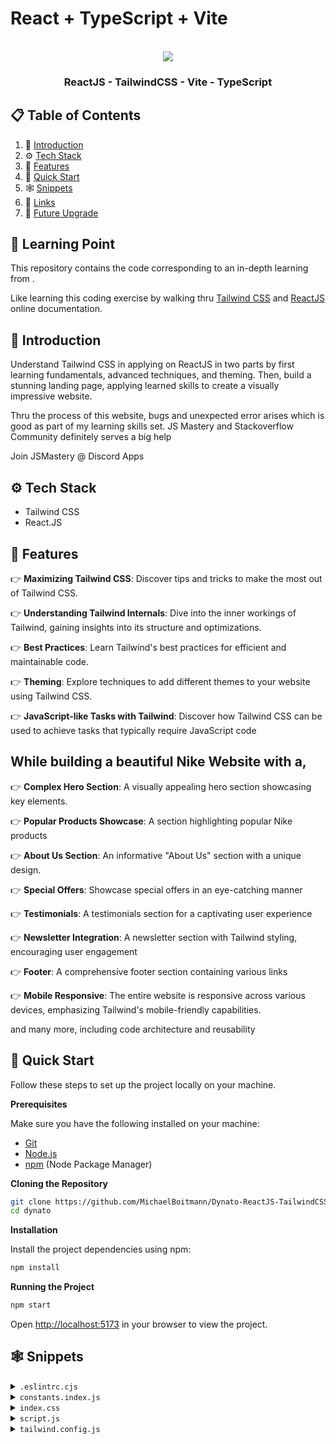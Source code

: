 # React + TypeScript + Vite

<div align="center">
  <br />
  <img src="./src/git_image/main_readme.png" />
  <h3 align="center">ReactJS - TailwindCSS - Vite - TypeScript</h3>
  <div align="center">

  </div>
</div>


## 📋 <a name="table">Table of Contents</a>

1. 🤖 [Introduction](#introduction)
2. ⚙️ [Tech Stack](#tech-stack)
3. 🔋 [Features](#features)
4. 🤸 [Quick Start](#quick-start)
5. 🕸️ [Snippets](#snippets)
6. 🔗 [Links](#links)
7. 🚀 [Future Upgrade](#future-upgrade)

## 🚨 Learning Point

This repository contains the code corresponding to an in-depth learning from  <a href="https://github.com/MichaelBoitmann/Dynato-ReactJS-TailwindCSS/tree/main" target="_blank"></a>. 

Like learning this coding exercise by walking thru [Tailwind CSS](https://tailwindcss.com/blog/tailwindcss-v3-4) and [ReactJS](https://react.dev/blog/2023/03/16/introducing-react-dev) online documentation.

## <a name="introduction">🤖 Introduction</a>

Understand Tailwind CSS in applying on ReactJS in two parts by first learning fundamentals, advanced techniques, and theming. Then, build a stunning landing page, applying learned skills to create a visually impressive website.

Thru the process of this website, bugs and unexpected error arises which is good as part of my learning skills set. JS Mastery and Stackoverflow Community definitely serves a big help 

Join JSMastery @ Discord Apps 

## <a name="tech-stack">⚙️ Tech Stack</a>

- Tailwind CSS
- React.JS

## <a name="features">🔋 Features</a>

👉 **Maximizing Tailwind CSS**: Discover tips and tricks to make the most out of Tailwind CSS.

👉 **Understanding Tailwind Internals**: Dive into the inner workings of Tailwind, gaining insights into its structure and optimizations.

👉 **Best Practices**: Learn Tailwind's best practices for efficient and maintainable code.

👉 **Theming**: Explore techniques to add different themes to your website using Tailwind CSS.

👉 **JavaScript-like Tasks with Tailwind**: Discover how Tailwind CSS can be used to achieve tasks that typically require JavaScript code

## While building a beautiful Nike Website with a,

👉 **Complex Hero Section**: A visually appealing hero section showcasing key elements.

👉 **Popular Products Showcase**: A section highlighting popular Nike products

👉 **About Us Section**: An informative "About Us" section with a unique design.

👉 **Special Offers**: Showcase special offers in an eye-catching manner

👉 **Testimonials**: A testimonials section for a captivating user experience

👉 **Newsletter Integration**: A newsletter section with Tailwind styling, encouraging user engagement

👉 **Footer**: A comprehensive footer section containing various links

👉 **Mobile Responsive**: The entire website is responsive across various devices, emphasizing Tailwind's mobile-friendly capabilities.

and many more, including code architecture and reusability 

## <a name="quick-start">🤸 Quick Start</a>

Follow these steps to set up the project locally on your machine.

**Prerequisites**

Make sure you have the following installed on your machine:

- [Git](https://git-scm.com/)
- [Node.js](https://nodejs.org/en)
- [npm](https://www.npmjs.com/) (Node Package Manager)

**Cloning the Repository**

```bash
git clone https://github.com/MichaelBoitmann/Dynato-ReactJS-TailwindCSS.git
cd dynato
```

**Installation**

Install the project dependencies using npm:

```bash
npm install
```


**Running the Project**

```bash
npm start
```

Open [http://localhost:5173](http://localhost:5173) in your browser to view the project.

## <a name="snippets">🕸️ Snippets</a>

<details>
<summary><code>.eslintrc.cjs</code></summary>

```javascript
module.exports = {
  root: true,
  env: { browser: true, es2020: true },
  extends: [
    'eslint:recommended',
    'plugin:react/recommended',
    'plugin:react/jsx-runtime',
    'plugin:react-hooks/recommended',
  ],
  ignorePatterns: ['dist', '.eslintrc.cjs'],
  parserOptions: { ecmaVersion: 'latest', sourceType: 'module' },
  settings: { react: { version: '18.2' } },
  plugins: ['react-refresh'],
  rules: {
    'react-refresh/only-export-components': [
      'warn',
      { allowConstantExport: true },
    ],
    "react/prop-types": 0
  },
}
```

</details>

<details>
<summary><code>constants.index.js</code></summary>

```javascript
import { facebook, instagram, shieldTick, support, truckFast, twitter } from "../assets/icons";
import { bigShoe1, bigShoe2, bigShoe3, customer1, customer2, shoe4, shoe5, shoe6, shoe7, thumbnailShoe1, thumbnailShoe2, thumbnailShoe3 } from "../assets/images";

export const navLinks = [
    { href: "#home", label: "Home" },
    { href: "#about-us", label: "About Us" },
    { href: "#products", label: "Products" },
    { href: "#contact-us", label: "Contact Us" },
];

export const shoes = [
    {
        thumbnail: thumbnailShoe1,
        bigShoe: bigShoe1,
    },
    {
        thumbnail: thumbnailShoe2,
        bigShoe: bigShoe2,
    },
    {
        thumbnail: thumbnailShoe3,
        bigShoe: bigShoe3,
    },
];

export const statistics = [
    { value: '1k+', label: 'Brands' },
    { value: '500+', label: 'Shops' },
    { value: '250k+', label: 'Customers' },
];

export const products = [
    {
        imgURL: shoe4,
        name: "Nike Air Jordan-01",
        price: "$200.20",
    },
    {
        imgURL: shoe5,
        name: "Nike Air Jordan-10",
        price: "$210.20",
    },
    {
        imgURL: shoe6,
        name: "Nike Air Jordan-100",
        price: "$220.20",
    },
    {
        imgURL: shoe7,
        name: "Nike Air Jordan-001",
        price: "$230.20",
    },
];

export const services = [
    {
        imgURL: truckFast,
        label: "Free shipping",
        subtext: "Enjoy seamless shopping with our complimentary shipping service."
    },
    {
        imgURL: shieldTick,
        label: "Secure Payment",
        subtext: "Experience worry-free transactions with our secure payment options."
    },
    {
        imgURL: support,
        label: "Love to help you",
        subtext: "Our dedicated team is here to assist you every step of the way."
    },
];

export const reviews = [
    {
        imgURL: customer1,
        customerName: 'Morich Brown',
        rating: 4.5,
        feedback: "The attention to detail and the quality of the product exceeded my expectations. Highly recommended!"
    },
    {
        imgURL: customer2,
        customerName: 'Lota Mongeskar',
        rating: 4.5,
        feedback: "The product not only met but exceeded my expectations. I'll definitely be a returning customer!"
    }
];


export const footerLinks = [
    {
        title: "Products",
        links: [
            { name: "Air Force 1", link: "/" },
            { name: "Air Max 1", link: "/" },
            { name: "Air Jordan 1", link: "/" },
            { name: "Air Force 2", link: "/" },
            { name: "Nike Waffle Racer", link: "/" },
            { name: "Nike Cortez", link: "/" },
        ],
    },
    {
        title: "Help",
        links: [
            { name: "About us", link: "/" },
            { name: "FAQs", link: "/" },
            { name: "How it works", link: "/" },
            { name: "Privacy policy", link: "/" },
            { name: "Payment policy", link: "/" },
        ],
    },
    {
        title: "Get in touch",
        links: [
            { name: "customer@nike.com", link: "mailto:customer@nike.com" },
            { name: "+92554862354", link: "tel:+92554862354" },
        ],
    },
];

export const socialMedia = [
    { src: facebook, alt: "facebook logo" },
    { src: twitter, alt: "twitter logo" },
    { src: instagram, alt: "instagram logo" },
];
```

</details>

<details>
<summary><code>index.css</code></summary>

```css
@import url("https://fonts.googleapis.com/css2?family=Montserrat:wght@100;200;300;400;500;600;700;800;900&family=Palanquin:wght@100;200;300;400;500;600;700&display=swap");
@import url("https://fonts.googleapis.com/css2?family=Palanquin:wght@100;200;300;400;500;600;700&display=swap");

@tailwind base;
@tailwind components;
@tailwind utilities;

* {
  margin: 0;
  padding: 0;
  box-sizing: border-box;
  scroll-behavior: smooth;
}

@layer components {
  .max-container {
    max-width: 1440px;
    margin: 0 auto;
  }

  .input {
    @apply sm:flex-1 max-sm:w-full text-base leading-normal text-slate-gray pl-5 max-sm:p-5 outline-none sm:border-none border max-sm:border-slate-gray max-sm:rounded-full;
  }
}

@layer utilities {
  .padding {
    @apply sm:px-16 px-8 sm:py-24 py-12;
  }

  .padding-x {
    @apply sm:px-16 px-8;
  }

  .padding-y {
    @apply sm:py-24 py-12;
  }

  .padding-l {
    @apply sm:pl-16 pl-8;
  }

  .padding-r {
    @apply sm:pr-16 pr-8;
  }

  .padding-t {
    @apply sm:pt-24 pt-12;
  }

  .padding-b {
    @apply sm:pb-24 pb-12;
  }

  .info-text {
    @apply font-montserrat text-slate-gray text-lg leading-7;
  }
}
```

</details>

<details>
<summary><code>script.js</code></summary>

```javascript
// To showcase the demo of dark theme. Copy paste :)
<script type="text/javascript">
  document.addEventListener("DOMContentLoaded", () => {
    const toggleDark = document.getElementById('toggleDark')
    toggleDark.addEventListener('click', function() {
      if(document.documentElement.classList.includes('dark')) {
        document.documentElement.classList.remove('dark')
      }
      else {
        document.documentElement.classList.add('dark')
      }
      alert("click!")
    });
  });
</script>
```

</details>

<details>
<summary><code>tailwind.config.js</code></summary>

```javascript
/** @type {import('tailwindcss').Config} */
export default {
  content: [
    "./index.html",
    "./src/**/*.{js,ts,jsx,tsx}",
  ],
  theme: {
    fontSize: {
      xs: ['12px', '16px'],
      sm: ['14px', '20px'],
      base: ['16px', '19.5px'],
      lg: ['18px', '21.94px'],
      xl: ['20px', '24.38px'],
      '2xl': ['24px', '29.26px'],
      '3xl': ['28px', '50px'],
      '4xl': ['48px', '58px'],
      '8xl': ['96px', '106px']
    },
    extend: {
      fontFamily: {
        palanquin: ['Palanquin', 'sans-serif'],
        montserrat: ['Montserrat', 'sans-serif'],
      },
      colors: {
        'primary': "#ECEEFF",
        "coral-red": "#FF6452",
        "slate-gray": "#6D6D6D",
        "pale-blue": "#F5F6FF",
        "white-400": "rgba(255, 255, 255, 0.80)"
      },
      boxShadow: {
        '3xl': '0 10px 40px rgba(0, 0, 0, 0.1)'
      },
      backgroundImage: {
        'hero': "url('assets/images/collection-background.svg')",
        'card': "url('assets/images/thumbnail-background.svg')",
      },
      screens: {
        "wide": "1440px"
      }
    },
  },
  plugins: [],
}
```

## <a name="links">🕸️ Links</a>

## <a name="future-upgrade">🕸️ Future Upgrade</a>

1. Routing of each Nav Bar with working page
2. Working Login and Logout
3. Improvement on Responsive Screen sizes
4. Adding Stripe technology to be able to purchase the items
5. Additional items other than shoes
6. Working on some animation on each page
7. Working Bar line when page is on smaller screen


This template provides a minimal setup to get React working in Vite with HMR and some ESLint rules.

Currently, two official plugins are available:

- [@vitejs/plugin-react](https://github.com/vitejs/vite-plugin-react/blob/main/packages/plugin-react/README.md) uses [Babel](https://babeljs.io/) for Fast Refresh
- [@vitejs/plugin-react-swc](https://github.com/vitejs/vite-plugin-react-swc) uses [SWC](https://swc.rs/) for Fast Refresh

## Expanding the ESLint configuration

If you are developing a production application, we recommend updating the configuration to enable type aware lint rules:

- Configure the top-level `parserOptions` property like this:

```js
export default {
  // other rules...
  parserOptions: {
    ecmaVersion: 'latest',
    sourceType: 'module',
    project: ['./tsconfig.json', './tsconfig.node.json'],
    tsconfigRootDir: __dirname,
  },
}
```

- Replace `plugin:@typescript-eslint/recommended` to `plugin:@typescript-eslint/recommended-type-checked` or `plugin:@typescript-eslint/strict-type-checked`
- Optionally add `plugin:@typescript-eslint/stylistic-type-checked`
- Install [eslint-plugin-react](https://github.com/jsx-eslint/eslint-plugin-react) and add `plugin:react/recommended` & `plugin:react/jsx-runtime` to the `extends` list
